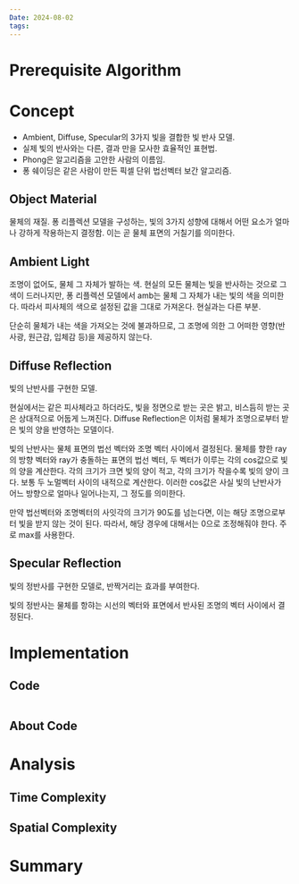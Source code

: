 ```yaml
---
Date: 2024-08-02
tags:
---
```

# Prerequisite Algorithm
# Concept
- Ambient, Diffuse, Specular의 3가지 빛을 결합한 빛 반사 모델.
- 실제 빛의 반사와는 다른, 결과 만을 모사한 효율적인 표현법.
- Phong은 알고리즘을 고안한 사람의 이름임.
- 퐁 쉐이딩은 같은 사람이 만든 픽셀 단위 법선벡터 보간 알고리즘.

## Object Material
물체의 재질. 퐁 리플렉션 모델을 구성하는, 빛의 3가지 성향에 대해서 어떤 요소가 얼마나 강하게 작용하는지 결정함. 이는 곧 물체 표면의 거칠기를 의미한다.
## Ambient Light
조명이 없어도, 물체 그 자체가 발하는 색. 현실의 모든 물체는 빛을 반사하는 것으로 그 색이 드러나지만, 퐁 리플렉션 모델에서 amb는 물체 그 자체가 내는 빛의 색을 의미한다. 따라서 피사체의 색으로 설정된 값을 그대로 가져온다. 현실과는 다른 부분.

단순히 물체가 내는 색을 가져오는 것에 불과하므로, 그 조명에 의한 그 어떠한 영향(반사광, 원근감, 입체감 등)을 제공하지 않는다.
## Diffuse Reflection
빛의 난반사를 구현한 모델.

현실에서는 같은 피사체라고 하더라도, 빛을 정면으로 받는 곳은 밝고, 비스듬히 받는 곳은 상대적으로 어둡게 느껴진다. Diffuse Reflection은 이처럼 물체가 조명으로부터 받은 빛의 양을 반영하는 모델이다.

빛의 난반사는 물체 표면의 법선 벡터와 조명 벡터 사이에서 결정된다. 물체를 향한 ray의 방향 벡터와 ray가 충돌하는 표면의 법선 벡터, 두 벡터가 이루는 각의 cos값으로 빛의 양을 계산한다. 각의 크기가 크면 빛의 양이 적고, 각의 크기가 작을수록 빛의 양이 크다. 보통 두 노멀벡터 사이의 내적으로 계산한다. 이러한 cos값은 사실 빛의 난반사가 어느 방향으로 얼마나 일어나는지, 그 정도를 의미한다.

만약 법선벡터와 조명벡터의 사잇각의 크기가 90도를 넘는다면, 이는 해당 조명으로부터 빛을 받지 않는 것이 된다. 따라서, 해당 경우에 대해서는 0으로 조정해줘야 한다. 주로 max를 사용한다.
## Specular Reflection
빛의 정반사를 구현한 모델로, 반짝거리는 효과를 부여한다.

빛의 정반사는 물체를 항햐는 시선의 벡터와 표면에서 반사된 조명의 벡터 사이에서 결정된다.
# Implementation

## Code

``` C++
```

## About Code

# Analysis

## Time Complexity

## Spatial Complexity

# Summary
